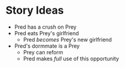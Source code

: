 Story Ideas
=====
- Pred has a crush on Prey
- Pred eats Prey's girlfriend
	- Pred _becomes_ Prey's new girlfriend
- Pred's dormmate is a Prey
	- Prey can reform
	- Pred makes _full_ use of this opportunity